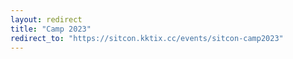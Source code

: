 ```yaml
---
layout: redirect
title: "Camp 2023"
redirect_to: "https://sitcon.kktix.cc/events/sitcon-camp2023"
---
```

